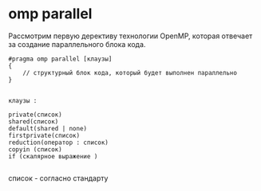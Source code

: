# omp parallel

Рассмотрим первую дерективу технологии OpenMP, которая отвечает за создание параллельного блока кода.

```
#pragma omp parallel [клаузы]
{
    // структурный блок кода, который будет выполнен параллельно
} 
```
```

клаузы :

private(список)
shared(список)
default(shared | none)
firstprivate(список)
reduction(оператор : список)
copyin (список)
if (скалярное выражение )


```
список - согласно стандарту 


